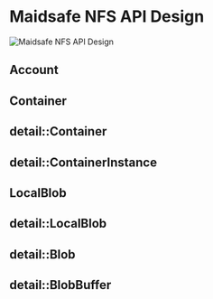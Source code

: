 # Maidsafe NFS API Design #
![Maidsafe NFS API Design](https://rawgit.com/vtnerd/MaidSafe-Network-Filesystem/api_docs/docs/design.svg)

## Account ##

## Container ##

## detail::Container ##

## detail::ContainerInstance ##

## LocalBlob ##

## detail::LocalBlob ##

## detail::Blob ##

## detail::BlobBuffer ##


